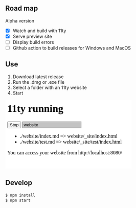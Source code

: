 ## Road map

Alpha version

* [x] Watch and build with 11ty
* [x] Serve preview site
* [ ] Display build errors
* [ ] Github action to build releases for Windows and MacOS

## Use

1. Download latest release
2. Run the .dmg or .exe file
3. Select a folder with an 11ty website
4. Start

![11Gui](screenshot.png)

## Develop

```
$ npm install
$ npm start
```
